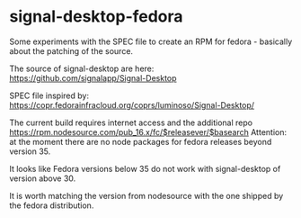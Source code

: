 # signal-desktop-fedora

Some experiments with the SPEC file to create an RPM for fedora - basically about the patching of the source.

The source of signal-desktop are here: https://github.com/signalapp/Signal-Desktop

SPEC file inspired by: https://copr.fedorainfracloud.org/coprs/luminoso/Signal-Desktop/

The current build requires internet access and the additional repo https://rpm.nodesource.com/pub_16.x/fc/$releasever/$basearch
Attention: at the moment there are no node packages for fedora releases beyond version 35.

It looks like Fedora versions below 35 do not work with signal-desktop of version above 30.

It is worth matching the version from nodesource with the one shipped by the fedora distribution.

